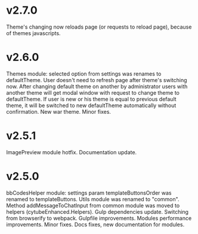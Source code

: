 v2.7.0
======
Theme's changing now reloads page (or requests to reload page), because of themes javascripts.

v2.6.0
======
Themes module: selected option from settings was renames to defaultTheme. User doesn't need to refresh page after theme's switching now. After changing default theme on another by administrator users with another theme will get modal window with request to change theme to defaultTheme. If user is new or his theme is equal to previous default theme, it will be switched to new defaultTheme automatically without confirmation.
New war theme.
Minor fixes.

v2.5.1
======
ImagePreview module hotfix. Documentation update.

v2.5.0
======
bbCodesHelper module: settings param templateButtonsOrder was renamed to templateButtons.
Utils module was renamed to "common".
Method addMessageToChatInput from common module was moved to helpers (cytubeEnhanced.Helpers).
Gulp dependencies update. Switching from browserify to webpack. Gulpfile improvements.
Modules performance improvements.
Minor fixes.
Docs fixes, new documentation for modules.
